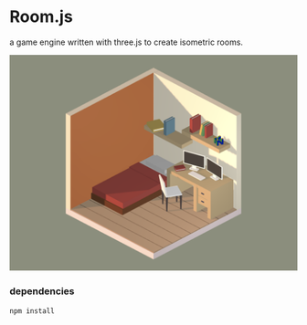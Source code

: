 # Room.js
a game engine written with three.js to create isometric rooms.

[![](room1.png)](https://belmoussaoui.github.io/Room.js/)

### dependencies
```
npm install
```
